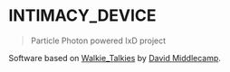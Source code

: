INTIMACY_DEVICE
====

> Particle Photon powered IxD project

Software based on [Walkie_Talkies](https://github.com/dmiddlecamp/walkie_talkies) by [David Middlecamp](https://github.com/dmiddlecamp/).
